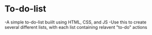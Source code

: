 # To-do-list
-A simple to-do-list buiilt using HTML, CSS, and JS
-Use this to create several different lists, with each list containing relavent "to-do" actions